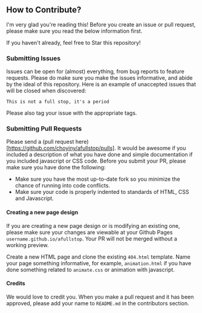 ## How to Contribute?
I'm very glad you're reading this! Before you create an issue or pull request, please make sure you read the below information first.

If you haven't already, feel free to Star this repository!

### Submitting Issues
Issues can be open for (almost) everything, from bug reports to feature requests. Please do make sure you make the issues informative, and abide by the ideal of this repository. Here is an example of unaccepted issues that will be closed when discovered:

`This is not a full stop, it's a period`

Please also tag your issue with the appropriate tags.

### Submitting Pull Requests
Please send a (pull request here)[https://github.com/choyiny/afullstop/pulls]. It would be awesome if you included a description of what you have done and simple documentation if you included javascript or CSS code. Before you submit your PR, please make sure you have done the following:

- Make sure you have the most up-to-date fork so you minimize the chance of running into code conflicts.
- Make sure your code is properly indented to standards of HTML, CSS and Javascript.

#### Creating a new page design
If you are creating a new page design or is modifying an existing one, please make sure your changes are viewable at your Github Pages `username.github.io/afullstop`. Your PR will not be merged without a working preview.

Create a new HTML page and clone the existing `404.html` template. Name your page something informative, for example, `animation.html` if you have done something related to `animate.css` or animation with javascript.

#### Credits
We would love to credit you. When you make a pull request and it has been approved, please add your name to `README.md` in the contributors section.
